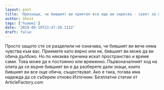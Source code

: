 ```yaml
---
layout: post
title: 'Признаци, че бившият ви приятел все още ви харесва - съвет за жени!'
author: Ghost
tags: ['huawei']
date: '2019-09-19T23:47:38.121Z'
draft: false
---
```


Просто защото сте се разделили не означава, че бившият ви вече няма чувства към вас. Приемете като вярно или не, бившият ви може да ви обича дълбоко. Но по някаква причина искат пространство и време сами. Това може да е постоянно или временно. Първоначалният ход на опита да се върне бившият ви е да разберете дали знаци, които бившият ви все още обича, съществуват. Ако е така, тогава има надежда да се съберем отново.Източник: Безплатни статии от ArticleFactory.com
